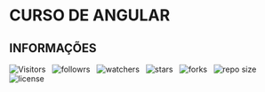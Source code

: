 <!-- TITLE -->

# CURSO DE ANGULAR

<!-- TABLE OF CONTENTS -->

<!-- ## TABELA DE CONTEÚDO -->

<!-- OVERVIEW -->

<!-- ## VISTA POR CIMA -->

<!-- SCREENSHOT -->

<!-- ### FOTO DA TELA -->

<!-- LINKS -->

<!-- ### LINKS -->

<!-- MY PROCESS -->

<!-- ## MEU PROCESSO -->

<!-- BUILT WITH -->

<!-- ### CONSTRUIDO COM -->

<!-- WHAT I LEARNED -->

<!-- ### O QUE APRENDI -->

<!-- CONTINUED DEVELOPMENT -->

<!-- ### DESENVOLVIMENTO CONTÍNUO -->

<!-- USEFUL -->

<!-- ### RECURSOS ÚTEIS -->

<!-- AUTHOR -->

<!-- ## AUTOR -->

<!-- ACKNOWLEDGMENTS -->

<!-- ## AGRADECIMENTOS -->

<!-- INFORMATION -->

## INFORMAÇÕES

![Visitors](https://api.visitorbadge.io/api/visitors?path=Devsgeeknerd%2angular-full-stackF&label=Visitantes&labelColor=%23f9e64f&countColor=%23008000&style=plastic "Total de Visitas")
&nbsp;
![followrs](https://img.shields.io/github/followers/Devsgeeknerd?style=plastic&label=SEGUIDORES&labelColor=f9e64f "Total de Seguidores")
&nbsp;
![watchers](https://img.shields.io/github/watchers/Devsgeeknerd/angular-full-stack?style=plastic&label=OBSERVADORES&labelColor=f9e64f "Total de Observadores")
&nbsp;
![stars](https://img.shields.io/github/stars/Devsgeeknerd/angular-full-stack?style=plastic&label=ESTRELAS&labelColor=f9e64f "Total de Estrelas Recebidas")
&nbsp;
![forks](https://img.shields.io/github/forks/Devsgeeknerd/angular-full-stack?style=plastic&label=BIFURCAÇÕES&labelColor=f9e64f "Total de Bifurcações")
&nbsp;
![repo size](https://img.shields.io/github/repo-size/Devsgeeknerd/angular-full-stack?style=plastic&label=TAMANHO&labelColor=f9e64f "Tamanho do Repositório")
&nbsp;
![license](https://img.shields.io/github/license/Devsgeeknerd/angular-full-stack?style=plastic&label=LICENÇA&labelColor=f9e64f "Licença do Repositório")
